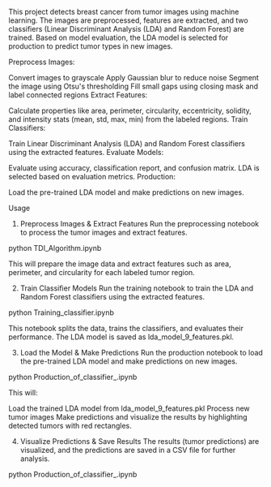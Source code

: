 This project detects breast cancer from tumor images using machine learning. 
The images are preprocessed, features are extracted, and two classifiers (Linear Discriminant Analysis (LDA) and Random Forest) are trained. 
Based on model evaluation, the LDA model is selected for production to predict tumor types in new images.

Preprocess Images:

Convert images to grayscale
Apply Gaussian blur to reduce noise
Segment the image using Otsu's thresholding
Fill small gaps using closing mask and label connected regions
Extract Features:

Calculate properties like area, perimeter, circularity, eccentricity, solidity, and intensity stats (mean, std, max, min) from the labeled regions.
Train Classifiers:

Train Linear Discriminant Analysis (LDA) and Random Forest classifiers using the extracted features.
Evaluate Models:

Evaluate using accuracy, classification report, and confusion matrix. LDA is selected based on evaluation metrics.
Production:

Load the pre-trained LDA model and make predictions on new images.


Usage
1. Preprocess Images & Extract Features
Run the preprocessing notebook to process the tumor images and extract features.

python TDI_Algorithm.ipynb

This will prepare the image data and extract features such as area, perimeter, and circularity for each labeled tumor region.

2. Train Classifier Models
Run the training notebook to train the LDA and Random Forest classifiers using the extracted features.

python Training_classifier.ipynb

This notebook splits the data, trains the classifiers, and evaluates their performance. The LDA model is saved as lda_model_9_features.pkl.

3. Load the Model & Make Predictions
Run the production notebook to load the pre-trained LDA model and make predictions on new images.

python Production_of_classifier_.ipynb

This will:

Load the trained LDA model from lda_model_9_features.pkl
Process new tumor images
Make predictions and visualize the results by highlighting detected tumors with red rectangles.

4. Visualize Predictions & Save Results
The results (tumor predictions) are visualized, and the predictions are saved in a CSV file for further analysis.

python Production_of_classifier_.ipynb
